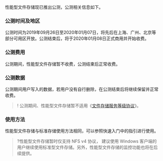 性能型文件存储现已推出公测，公测相关信息如下。

### 公测时间及地区

公测时间为2019年09月26日至2020年01月07日，将先后在上海、广州、北京等部分可用区开放。公测结束后，将于2020年01月08日正式商用并开始收费。

### 公测费用

公测期间，性能型文件存储暂不收费，公测结束后正常收费。

### 公测数据

公测期间用户写入的数据，若用户没有自行删除，在公测结束后将继续保留并正常收费。

> ! 公测期间、性能型文件存储暂不适用《[文件存储服务等级协议](https://cloud.tencent.com/document/product/582/34600)》。

### 使用方法

性能型文件存储与标准存储使用方法相同，可以参照快速入门中的指引进行使用。

> ?性能型文件存储暂时仅支持 NFS v4 协议， 建议使用 Windows 客户端的用户继续使用标准型文件存储。另外，性能型文件存储的监控功能也将在后续提供。



